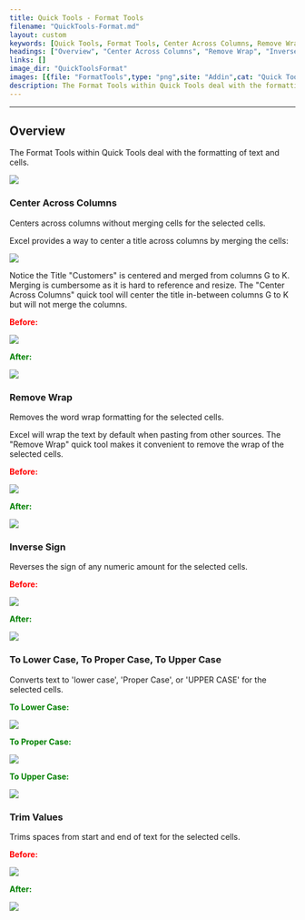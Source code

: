 ```yaml
---
title: Quick Tools - Format Tools
filename: "QuickTools-Format.md"
layout: custom
keywords: [Quick Tools, Format Tools, Center Across Columns, Remove Wrap, Inverse Sign, To Lower Case, To Proper Case, To Upper Case, Trim Values]
headings: ["Overview", "Center Across Columns", "Remove Wrap", "Inverse Sign", "To Lower Case, To Proper Case, To Upper Case", "Trim Values"]
links: []
image_dir: "QuickToolsFormat"
images: [{file: "FormatTools",type: "png",site: "Addin",cat: "Quick Tools",sub: "",report: "",ribbon: "",config: ""},{file: "CenterMerge",type: "png",site: "Addin",cat: "Report",sub: "",report: "",ribbon: "",config: ""},{file: "CenterBefore",type: "png",site: "Addin",cat: "Report",sub: "",report: "",ribbon: "",config: ""},{file: "CenterAfter",type: "png",site: "Addin",cat: "Report",sub: "",report: "",ribbon: "",config: ""},{file: "WrapBefore",type: "png",site: "Addin",cat: "Report",sub: "",report: "",ribbon: "",config: ""},{file: "WrapAfter",type: "png",site: "Addin",cat: "Report",sub: "",report: "",ribbon: "",config: ""},{file: "SignBefore",type: "png",site: "Addin",cat: "Report",sub: "",report: "",ribbon: "",config: ""},{file: "SignAfter",type: "png",site: "Addin",cat: "Report",sub: "",report: "",ribbon: "",config: ""},{file: "CaseLowerAfter",type: "png",site: "Addin",cat: "Report",sub: "",report: "",ribbon: "",config: ""},{file: "CaseProperAfter",type: "png",site: "Addin",cat: "Report",sub: "",report: "",ribbon: "",config: ""},{file: "CaseUpperAfter",type: "png",site: "Addin",cat: "Report",sub: "",report: "",ribbon: "",config: ""},{file: "TrimBefore",type: "png",site: "Addin",cat: "Report",sub: "",report: "",ribbon: "",config: ""},{file: "TrimAfter",type: "png",site: "Addin",cat: "Report",sub: "",report: "",ribbon: "",config: ""}]
description: The Format Tools within Quick Tools deal with the formatting of text and cells
---
```

* * *

## Overview

The Format Tools within Quick Tools deal with the formatting of text and cells.

![](/images/QuickToolsFormat/FormatTools.png)
<br>

### Center Across Columns

Centers across columns without merging cells for the selected cells. 

Excel provides a way to center a title across columns by merging the cells:

![](/images/QuickToolsFormat/CenterMerge.png)
<br>

Notice the Title "Customers" is centered and merged from columns G to K. Merging is cumbersome as it is hard to reference and resize. The "Center Across Columns" quick tool will center the title in-between columns G to K but will not merge the columns.

<b style='color:red;'><strong>Before:</strong></b>

![](/images/QuickToolsFormat/CenterBefore.png)
<br>

<b style='color:green;'><strong>After:</strong></b>

![](/images/QuickToolsFormat/CenterAfter.png)
<br>

### Remove Wrap

Removes the word wrap formatting for the selected cells.

Excel will wrap the text by default when pasting from other sources. The "Remove Wrap" quick tool makes it convenient to remove the wrap of the selected cells.

<b style='color:red;'><strong>Before:</strong></b>

![](/images/QuickToolsFormat/WrapBefore.png)
<br>

<b style='color:green;'><strong>After:</strong></b>

![](/images/QuickToolsFormat/WrapAfter.png)
<br>

### Inverse Sign

Reverses the sign of any numeric amount for the selected cells.

<b style='color:red;'><strong>Before:</strong></b>

![](/images/QuickToolsFormat/SignBefore.png)
<br>

<b style='color:green;'><strong>After:</strong></b>

![](/images/QuickToolsFormat/SignAfter.png)
<br>


### To Lower Case, To Proper Case, To Upper Case

Converts text to 'lower case', 'Proper Case', or 'UPPER CASE' for the selected cells.

<b style='color:green;'><strong>To Lower Case:</strong></b>

![](/images/QuickToolsFormat/CaseLowerAfter.png)
<br>

<b style='color:green;'><strong>To Proper Case:</strong></b>

![](/images/QuickToolsFormat/CaseProperAfter.png)
<br>

<b style='color:green;'><strong>To Upper Case:</strong></b>

![](/images/QuickToolsFormat/CaseUpperAfter.png)
<br>

### Trim Values

Trims spaces from start and end of text for the selected cells.

<b style='color:red;'><strong>Before:</strong></b>

![](/images/QuickToolsFormat/TrimBefore.png)
<br>

<b style='color:green;'><strong>After:</strong></b>

![](/images/QuickToolsFormat/TrimAfter.png)
<br>

